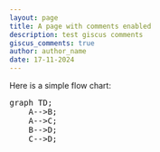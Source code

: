 ```yaml
---
layout: page
title: A page with comments enabled
description: test giscus comments
giscus_comments: true
author: author_name
date: 17-11-2024
---
```


Here is a simple flow chart:

<pre class="mermaid">
graph TD;
    A-->B;
    A-->C;
    B-->D;
    C-->D;
</pre>	

<script type="module">
	import mermaid from 'https://cdn.jsdelivr.net/npm/mermaid@10/dist/mermaid.esm.min.mjs';
	mermaid.initialize({
		startOnLoad: true,
		theme: 'dark'
	});
</script>
